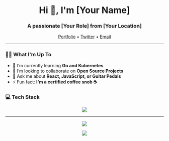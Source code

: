 <h1 align="center">Hi 👋, I'm [Your Name]</h1>
<h3 align="center">A passionate [Your Role] from [Your Location]</h3>

<p align="center">
  <a href="https://your-portfolio.com">Portfolio</a> •
  <a href="https://twitter.com/your-handle">Twitter</a> •
  <a href="mailto:your-email@domain.com">Email</a>
</p>

---

### 👨‍💻 What I'm Up To

- 🌱 I’m currently learning **Go and Kubernetes**
- 👯 I’m looking to collaborate on **Open Source Projects**
- 💬 Ask me about **React, JavaScript, or Guitar Pedals**
- ⚡ Fun fact: **I'm a certified coffee snob ☕**

### 💻 Tech Stack

<p align="center">
  <img src="https://skillicons.dev/icons?i=js,ts,react,nextjs,tailwind,nodejs,py,django,postgres,aws,docker,git" />
</p>

---

<p align="center">
  <img src="https://github-readme-stats.vercel.app/api?username=your-username&show_icons=true&theme=radical" />
</p>

<p align="center"> 
  <img src="https://visitor-badge.laobi.icu/badge?page_id=your-username.your-username" />
</p>
